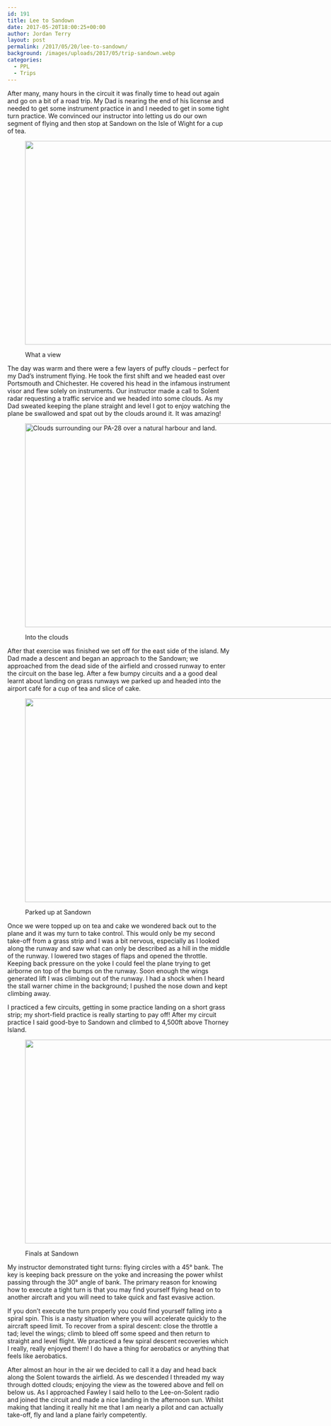 ```yaml
---
id: 191
title: Lee to Sandown
date: 2017-05-20T18:00:25+00:00
author: Jordan Terry
layout: post
permalink: /2017/05/20/lee-to-sandown/
background: /images/uploads/2017/05/trip-sandown.webp
categories:
  - PPL
  - Trips
---
```


After many, many hours in the circuit it was finally time to head out again and go on a bit of a road trip. My Dad is
nearing the end of his license and needed to get some instrument practice in and I needed to get in some tight turn
practice. We convinced our instructor into letting us do our own segment of flying and then stop at Sandown on the Isle
of Wight for a cup of tea.<figure id="attachment_195" class="thumbnail wp-caption alignnone" style="width: 1034px">

<img loading="lazy" class="size-large wp-image-195" src="{{ site.baseurl }}/images/uploads/2017/05/trip-clouds-1024x461.webp" alt="" width="1024" height="461" srcset="{{ site.baseurl }}/images/uploads/2017/05/trip-clouds-1024x461.webp 1024w, {{ site.baseurl }}/images/uploads/2017/05/trip-clouds-300x135.webp 300w, {{ site.baseurl }}/images/uploads/2017/05/trip-clouds-768x346.webp 768w, {{ site.baseurl }}/images/uploads/2017/05/trip-clouds.webp 2000w" sizes="(max-width: 1024px) 100vw, 1024px" /> <figcaption class="caption wp-caption-text">What a view</figcaption></figure>

The day was warm and there were a few layers of puffy clouds &#8211; perfect for my Dad’s instrument flying. He took the
first shift and we headed east over Portsmouth and Chichester. He covered his head in the infamous instrument visor and
flew solely on instruments. Our instructor made a call to Solent radar requesting a traffic service and we headed into
some clouds. As my Dad sweated keeping the plane straight and level I got to enjoy watching the plane be swallowed and
spat out by the clouds around it. It was
amazing!<figure id="attachment_192" class="thumbnail wp-caption aligncenter" style="width: 1034px">

<img loading="lazy" class="wp-image-192 size-large" src="{{ site.baseurl }}/images/uploads/2017/05/trip-into-the-clouds-1024x461.webp" alt="Clouds surrounding our PA-28 over a natural harbour and land." width="1024" height="461" srcset="{{ site.baseurl }}/images/uploads/2017/05/trip-into-the-clouds-1024x461.webp 1024w, {{ site.baseurl }}/images/uploads/2017/05/trip-into-the-clouds-300x135.webp 300w, {{ site.baseurl }}/images/uploads/2017/05/trip-into-the-clouds-768x346.webp 768w, {{ site.baseurl }}/images/uploads/2017/05/trip-into-the-clouds.webp 2000w" sizes="(max-width: 1024px) 100vw, 1024px" /> <figcaption class="caption wp-caption-text">Into the clouds</figcaption></figure>

After that exercise was finished we set off for the east side of the island. My Dad made a descent and began an approach
to the Sandown; we approached from the dead side of the airfield and crossed runway to enter the circuit on the base
leg. After a few bumpy circuits and a a good deal learnt about landing on grass runways we parked up and headed into the
airport café for a cup of tea and slice of
cake.<figure id="attachment_193" class="thumbnail wp-caption aligncenter" style="width: 1034px">

<img loading="lazy" class="wp-image-193 size-large" src="{{ site.baseurl }}/images/uploads/2017/05/trip-sandown-1024x461.webp" alt="" width="1024" height="461" srcset="{{ site.baseurl }}/images/uploads/2017/05/trip-sandown-1024x461.webp 1024w, {{ site.baseurl }}/images/uploads/2017/05/trip-sandown-300x135.webp 300w, {{ site.baseurl }}/images/uploads/2017/05/trip-sandown-768x346.webp 768w, {{ site.baseurl }}/images/uploads/2017/05/trip-sandown.webp 2000w" sizes="(max-width: 1024px) 100vw, 1024px" /> <figcaption class="caption wp-caption-text">Parked up at Sandown</figcaption></figure>

Once we were topped up on tea and cake we wondered back out to the plane and it was my turn to take control. This would
only be my second take-off from a grass strip and I was a bit nervous, especially as I looked along the runway and saw
what can only be described as a hill in the middle of the runway. I lowered two stages of flaps and opened the throttle.
Keeping back pressure on the yoke I could feel the plane trying to get airborne on top of the bumps on the runway. Soon
enough the wings generated lift I was climbing out of the runway. I had a shock when I heard the stall warner chime in
the background; I pushed the nose down and kept climbing away.

I practiced a few circuits, getting in some practice landing on a short grass strip; my short-field practice is really
starting to pay off! After my circuit practice I said good-bye to Sandown and climbed to 4,500ft above Thorney
Island.<figure id="attachment_194" class="thumbnail wp-caption alignnone" style="width: 1034px">

<img loading="lazy" class="size-large wp-image-194" src="{{ site.baseurl }}/images/uploads/2017/05/trip-finals-1024x461.webp" alt="" width="1024" height="461" srcset="{{ site.baseurl }}/images/uploads/2017/05/trip-finals-1024x461.webp 1024w, {{ site.baseurl }}/images/uploads/2017/05/trip-finals-300x135.webp 300w, {{ site.baseurl }}/images/uploads/2017/05/trip-finals-768x346.webp 768w, {{ site.baseurl }}/images/uploads/2017/05/trip-finals.webp 2000w" sizes="(max-width: 1024px) 100vw, 1024px" /> <figcaption class="caption wp-caption-text">Finals at Sandown</figcaption></figure>

My instructor demonstrated tight turns: flying circles with a 45° bank. The key is keeping back pressure on the yoke and
increasing the power whilst passing through the 30° angle of bank. The primary reason for knowing how to execute a tight
turn is that you may find yourself flying head on to another aircraft and you will need to take quick and fast evasive
action.

If you don’t execute the turn properly you could find yourself falling into a spiral spin. This is a nasty situation
where you will accelerate quickly to the aircraft speed limit. To recover from a spiral descent: close the throttle a
tad; level the wings; climb to bleed off some speed and then return to straight and level flight. We practiced a few
spiral descent recoveries which I really, really enjoyed them! I do have a thing for aerobatics or anything that feels
like aerobatics.

After almost an hour in the air we decided to call it a day and head back along the Solent towards the airfield. As we
descended I threaded my way through dotted clouds; enjoying the view as the towered above and fell on below us. As I
approached Fawley I said hello to the Lee-on-Solent radio and joined the circuit and made a nice landing in the
afternoon sun. Whilst making that landing it really hit me that I am nearly a pilot and can actually take-off, fly and
land a plane fairly competently.